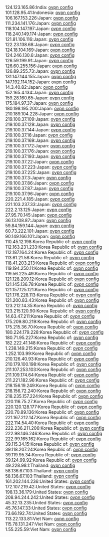 124.123.165.86:India: [ovpn config](vpn/124_123_165_86.ovpn)  
101.128.95.41:Indonesia: [ovpn config](vpn/101_128_95_41.ovpn)  
106.167.153.226:Japan: [ovpn config](vpn/106_167_153_226.ovpn)  
111.234.141.176:Japan: [ovpn config](vpn/111_234_141_176.ovpn)  
118.104.147.197:Japan: [ovpn config](vpn/118_104_147_197.ovpn)  
118.240.149.174:Japan: [ovpn config](vpn/118_240_149_174.ovpn)  
121.81.106.116:Japan: [ovpn config](vpn/121_81_106_116.ovpn)  
122.23.138.68:Japan: [ovpn config](vpn/122_23_138_68.ovpn)  
124.18.104.169:Japan: [ovpn config](vpn/124_18_104_169.ovpn)  
124.246.130.6:Japan: [ovpn config](vpn/124_246_130_6.ovpn)  
126.59.199.91:Japan: [ovpn config](vpn/126_59_199_91.ovpn)  
126.60.255.156:Japan: [ovpn config](vpn/126_60_255_156.ovpn)  
126.89.255.73:Japan: [ovpn config](vpn/126_89_255_73.ovpn)  
131.147.144.155:Japan: [ovpn config](vpn/131_147_144_155.ovpn)  
147.192.114.152:Japan: [ovpn config](vpn/147_192_114_152.ovpn)  
14.3.40.82:Japan: [ovpn config](vpn/14_3_40_82.ovpn)  
152.165.4.134:Japan: [ovpn config](vpn/152_165_4_134.ovpn)  
159.28.160.65:Japan: [ovpn config](vpn/159_28_160_65.ovpn)  
175.184.97.37:Japan: [ovpn config](vpn/175_184_97_37.ovpn)  
180.198.195.200:Japan: [ovpn config](vpn/180_198_195_200.ovpn)  
210.189.104.228:Japan: [ovpn config](vpn/210_189_104_228.ovpn)  
219.100.37.109:Japan: [ovpn config](vpn/219_100_37_109.ovpn)  
219.100.37.129:Japan: [ovpn config](vpn/219_100_37_129.ovpn)  
219.100.37.144:Japan: [ovpn config](vpn/219_100_37_144.ovpn)  
219.100.37.16:Japan: [ovpn config](vpn/219_100_37_16.ovpn)  
219.100.37.169:Japan: [ovpn config](vpn/219_100_37_169.ovpn)  
219.100.37.172:Japan: [ovpn config](vpn/219_100_37_172.ovpn)  
219.100.37.176:Japan: [ovpn config](vpn/219_100_37_176.ovpn)  
219.100.37.193:Japan: [ovpn config](vpn/219_100_37_193.ovpn)  
219.100.37.22:Japan: [ovpn config](vpn/219_100_37_22.ovpn)  
219.100.37.223:Japan: [ovpn config](vpn/219_100_37_223.ovpn)  
219.100.37.225:Japan: [ovpn config](vpn/219_100_37_225.ovpn)  
219.100.37.3:Japan: [ovpn config](vpn/219_100_37_3.ovpn)  
219.100.37.86:Japan: [ovpn config](vpn/219_100_37_86.ovpn)  
219.100.37.87:Japan: [ovpn config](vpn/219_100_37_87.ovpn)  
219.100.37.96:Japan: [ovpn config](vpn/219_100_37_96.ovpn)  
220.221.4.185:Japan: [ovpn config](vpn/220_221_4_185.ovpn)  
221.103.237.33:Japan: [ovpn config](vpn/221_103_237_33.ovpn)  
222.2.13.125:Japan: [ovpn config](vpn/222_2_13_125.ovpn)  
27.95.70.145:Japan: [ovpn config](vpn/27_95_70_145.ovpn)  
36.13.108.87:Japan: [ovpn config](vpn/36_13_108_87.ovpn)  
59.84.159.144:Japan: [ovpn config](vpn/59_84_159_144.ovpn)  
60.73.222.101:Japan: [ovpn config](vpn/60_73_222_101.ovpn)  
90.149.166.101:Japan: [ovpn config](vpn/90_149_166_101.ovpn)  
110.45.12.198:Korea Republic of: [ovpn config](vpn/110_45_12_198.ovpn)  
112.163.231.233:Korea Republic of: [ovpn config](vpn/112_163_231_233.ovpn)  
112.187.164.24:Korea Republic of: [ovpn config](vpn/112_187_164_24.ovpn)  
113.61.21.58:Korea Republic of: [ovpn config](vpn/113_61_21_58.ovpn)  
118.41.203.213:Korea Republic of: [ovpn config](vpn/118_41_203_213.ovpn)  
119.194.250.11:Korea Republic of: [ovpn config](vpn/119_194_250_11.ovpn)  
119.56.225.49:Korea Republic of: [ovpn config](vpn/119_56_225_49.ovpn)  
121.128.209.12:Korea Republic of: [ovpn config](vpn/121_128_209_12.ovpn)  
121.145.136.78:Korea Republic of: [ovpn config](vpn/121_145_136_78.ovpn)  
121.157.125.121:Korea Republic of: [ovpn config](vpn/121_157_125_121.ovpn)  
121.176.228.113:Korea Republic of: [ovpn config](vpn/121_176_228_113.ovpn)  
121.200.83.43:Korea Republic of: [ovpn config](vpn/121_200_83_43.ovpn)  
123.212.14.35:Korea Republic of: [ovpn config](vpn/123_212_14_35.ovpn)  
123.215.120.90:Korea Republic of: [ovpn config](vpn/123_215_120_90.ovpn)  
14.63.47.211:Korea Republic of: [ovpn config](vpn/14_63_47_211.ovpn)  
175.209.80.219:Korea Republic of: [ovpn config](vpn/175_209_80_219.ovpn)  
175.215.36.70:Korea Republic of: [ovpn config](vpn/175_215_36_70.ovpn)  
180.224.179.228:Korea Republic of: [ovpn config](vpn/180_224_179_228.ovpn)  
180.71.95.227:Korea Republic of: [ovpn config](vpn/180_71_95_227.ovpn)  
182.222.41.148:Korea Republic of: [ovpn config](vpn/182_222_41_148.ovpn)  
1.238.149.215:Korea Republic of: [ovpn config](vpn/1_238_149_215.ovpn)  
1.252.103.99:Korea Republic of: [ovpn config](vpn/1_252_103_99.ovpn)  
210.126.40.93:Korea Republic of: [ovpn config](vpn/210_126_40_93.ovpn)  
210.179.100.198:Korea Republic of: [ovpn config](vpn/210_179_100_198.ovpn)  
211.107.253.103:Korea Republic of: [ovpn config](vpn/211_107_253_103.ovpn)  
211.109.174.64:Korea Republic of: [ovpn config](vpn/211_109_174_64.ovpn)  
211.221.182.96:Korea Republic of: [ovpn config](vpn/211_221_182_96.ovpn)  
218.156.19.249:Korea Republic of: [ovpn config](vpn/218_156_19_249.ovpn)  
218.156.72.240:Korea Republic of: [ovpn config](vpn/218_156_72_240.ovpn)  
218.235.157.224:Korea Republic of: [ovpn config](vpn/218_235_157_224.ovpn)  
220.116.75.27:Korea Republic of: [ovpn config](vpn/220_116_75_27.ovpn)  
220.120.128.177:Korea Republic of: [ovpn config](vpn/220_120_128_177.ovpn)  
220.70.89.136:Korea Republic of: [ovpn config](vpn/220_70_89_136.ovpn)  
221.167.212.147:Korea Republic of: [ovpn config](vpn/221_167_212_147.ovpn)  
222.114.54.40:Korea Republic of: [ovpn config](vpn/222_114_54_40.ovpn)  
222.236.211.206:Korea Republic of: [ovpn config](vpn/222_236_211_206.ovpn)  
222.98.146.246:Korea Republic of: [ovpn config](vpn/222_98_146_246.ovpn)  
222.99.165.162:Korea Republic of: [ovpn config](vpn/222_99_165_162.ovpn)  
39.115.34.15:Korea Republic of: [ovpn config](vpn/39_115_34_15.ovpn)  
39.118.207.24:Korea Republic of: [ovpn config](vpn/39_118_207_24.ovpn)  
39.119.95.34:Korea Republic of: [ovpn config](vpn/39_119_95_34.ovpn)  
39.124.99.92:Korea Republic of: [ovpn config](vpn/39_124_99_92.ovpn)  
49.228.98.1:Thailand: [ovpn config](vpn/49_228_98_1.ovpn)  
58.136.67.103:Thailand: [ovpn config](vpn/58_136_67_103.ovpn)  
58.136.67.103:Thailand: [ovpn config](vpn/58_136_67_103.ovpn)  
161.202.144.236:United States: [ovpn config](vpn/161_202_144_236.ovpn)  
172.107.219.42:United States: [ovpn config](vpn/172_107_219_42.ovpn)  
198.13.36.179:United States: [ovpn config](vpn/198_13_36_179.ovpn)  
208.94.244.242:United States: [ovpn config](vpn/208_94_244_242.ovpn)  
45.32.13.235:United States: [ovpn config](vpn/45_32_13_235.ovpn)  
45.76.147.33:United States: [ovpn config](vpn/45_76_147_33.ovpn)  
73.66.192.74:United States: [ovpn config](vpn/73_66_192_74.ovpn)  
113.22.133.81:Viet Nam: [ovpn config](vpn/113_22_133_81.ovpn)  
115.78.131.247:Viet Nam: [ovpn config](vpn/115_78_131_247.ovpn)  
1.55.225.59:Viet Nam: [ovpn config](vpn/1_55_225_59.ovpn)  
